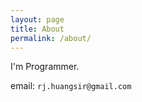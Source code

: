 ```yaml
---
layout: page
title: About
permalink: /about/
---
```


I'm Programmer.

email: `rj.huangsir@gmail.com`
